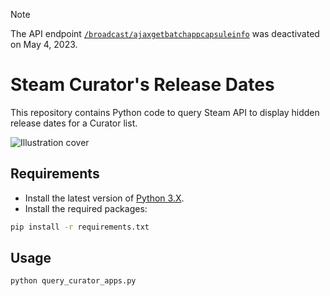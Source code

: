 > [!Note]
> The API endpoint [`/broadcast/ajaxgetbatchappcapsuleinfo`][api-endpoint] was deactivated on May 4, 2023.

# Steam Curator's Release Dates

This repository contains Python code to query Steam API to display hidden release dates for a Curator list.

![Illustration cover][img-cover]

## Requirements

- Install the latest version of [Python 3.X][python-download-url].
- Install the required packages:

```bash
pip install -r requirements.txt
```

## Usage

```bash
python query_curator_apps.py
```

<!-- Definitions -->

[img-cover]: <https://github.com/woctezuma/steam-curator-release-dates/wiki/img/cover.png>
[python-download-url]: <https://www.python.org/downloads/>
[api-endpoint]: <https://github.com/Revadike/InternalSteamWebAPI/wiki/Get-Batch-App-Capsule>
